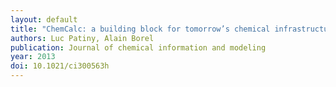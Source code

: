 ```yaml
---
layout: default
title: "ChemCalc: a building block for tomorrow’s chemical infrastructure"
authors: Luc Patiny, Alain Borel
publication: Journal of chemical information and modeling
year: 2013
doi: 10.1021/ci300563h
---
```


